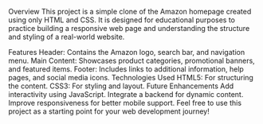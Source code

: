 Overview
This project is a simple clone of the Amazon homepage created using only HTML and CSS. It is designed for educational purposes to practice building a responsive web page and understanding the structure and styling of a real-world website.

Features
Header: Contains the Amazon logo, search bar, and navigation menu.
Main Content: Showcases product categories, promotional banners, and featured items.
Footer: Includes links to additional information, help pages, and social media icons.
Technologies Used
HTML5: For structuring the content.
CSS3: For styling and layout.
Future Enhancements
Add interactivity using JavaScript.
Integrate a backend for dynamic content.
Improve responsiveness for better mobile support.
Feel free to use this project as a starting point for your web development journey!

